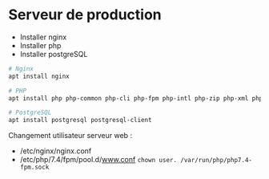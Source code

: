 # Serveur de production

* Installer nginx
* Installer php
* Installer postgreSQL

```bash
# Nginx
apt install nginx

# PHP
apt install php php-common php-cli php-fpm php-intl php-zip php-xml php-pgsql

# PostgreSQL
apt install postgresql postgresql-client
```

Changement utilisateur serveur web :
- /etc/nginx/nginx.conf
- /etc/php/7.4/fpm/pool.d/www.conf
`chown user. /var/run/php/php7.4-fpm.sock`
